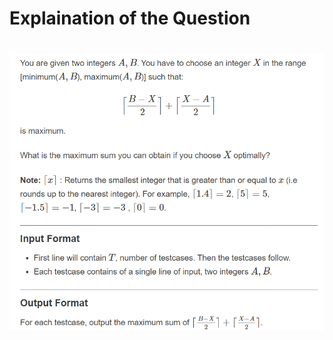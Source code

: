 <h1>Explaination of the Question<h1>
  <p>
    <img src="https://raw.githubusercontent.com/technoreck/CP-CodeChef/main/Ceiling_Sum/Question.png">
  </p>
